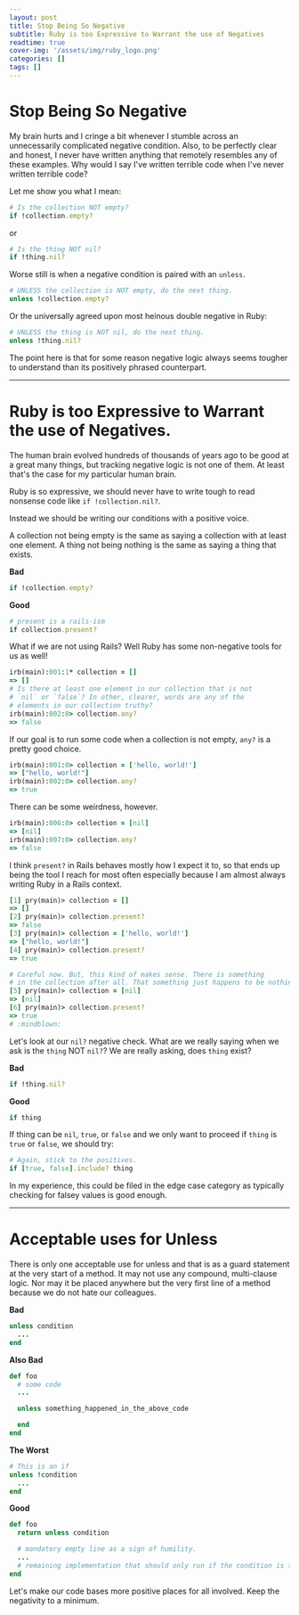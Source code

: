 ```yaml
---
layout: post
title: Stop Being So Negative 
subtitle: Ruby is too Expressive to Warrant the use of Negatives 
readtime: true
cover-img: '/assets/img/ruby_logo.png'
categories: []
tags: []
---
```


# Stop Being So Negative 

My brain hurts and I cringe a bit whenever I stumble across an unnecessarily complicated negative condition. Also, to be perfectly clear and honest, I never have written anything that remotely resembles any of these examples. Why would I say I've written terrible code when I've never written terrible code?

Let me show you what I mean:

```ruby
# Is the collection NOT empty?
if !collection.empty?
```

or
```ruby
# Is the thing NOT nil?
if !thing.nil?
```

Worse still is when a negative condition is paired with an `unless`.

```ruby
# UNLESS the collection is NOT empty, do the next thing.
unless !collection.empty?
```

Or the universally agreed upon most heinous double negative in Ruby:

```ruby
# UNLESS the thing is NOT nil, do the next thing.
unless !thing.nil?
```

The point here is that for some reason negative logic always seems tougher to understand than its positively phrased counterpart.

-----

# Ruby is too Expressive to Warrant the use of Negatives. 

The human brain evolved hundreds of thousands of years ago to be good at a great many things, but tracking negative logic is not one of them. At least that's the case for my particular human brain.

Ruby is so expressive, we should never have to write tough to read nonsense code like `if !collection.nil?`.

Instead we should be writing our conditions with a positive voice.

A collection not being empty is the same as saying a collection with at least one element. A thing not being nothing is the same as saying a thing that exists.

**Bad**

```ruby
if !collection.empty?
```

**Good**

```ruby
# present is a rails-ism
if collection.present?
```

What if we are not using Rails? Well Ruby has some non-negative tools for us as well!

```ruby
irb(main):001:1* collection = []
=> []
# Is there at least one element in our collection that is not 
# `nil` or `false`? In other, clearer, words are any of the
# elements in our collection truthy?
irb(main):002:0> collection.any?
=> false
```

If our goal is to run some code when a collection is not empty, `any?` is a pretty good choice.

```ruby
irb(main):001:0> collection = ['hello, world!']
=> ["hello, world!"]
irb(main):002:0> collection.any?
=> true
```

There can be some weirdness, however.

```ruby
irb(main):006:0> collection = [nil]
=> [nil]
irb(main):007:0> collection.any?
=> false
```

I think `present?` in Rails behaves mostly how I expect it to, so that ends up being the tool I reach for most often especially because I am almost always writing Ruby in a Rails context.

```ruby
[1] pry(main)> collection = []
=> []
[2] pry(main)> collection.present?
=> false
[3] pry(main)> collection = ['hello, world!']
=> ["hello, world!"]
[4] pry(main)> collection.present?
=> true

# Careful now. But, this kind of makes sense. There is something
# in the collection after all. That something just happens to be nothing.
[5] pry(main)> collection = [nil]
=> [nil]
[6] pry(main)> collection.present?
=> true
# :mindblown:
```

Let's look at our `nil?` negative check. What are we really saying when we ask is the `thing` NOT `nil?`? We are really asking, does `thing` exist?

**Bad**

```ruby
if !thing.nil?
```

**Good**

```ruby
if thing
```

If thing can be `nil`, `true`, or `false` and we only want to proceed if `thing` is `true` or `false`, we should try:

```ruby
# Again, stick to the positives.
if [true, false].include? thing
```

In my experience, this could be filed in the edge case category as typically checking for falsey values is good enough.

-----

# Acceptable uses for Unless

There is only one acceptable use for unless and that is as a guard statement at the very start of a method. It may not use any compound, multi-clause logic. Nor may it be placed anywhere but the very first line of a method because we do not hate our colleagues.

**Bad**

```ruby
unless condition
  ...
end
```

**Also Bad**

```ruby
def foo
  # some code
  ...

  unless something_happened_in_the_above_code 

  end
end
```

**The Worst**

```ruby
# This is an if
unless !condition
  ...
end
```

**Good**

```ruby
def foo
  return unless condition

  # mandatory empty line as a sign of humility.
  ...
  # remaining implementation that should only run if the condition is truthy.
end
```

Let's make our code bases more positive places for all involved. Keep the negativity to a minimum.
